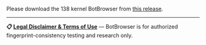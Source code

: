 Please download the 138 kernel BotBrowser from [this release](https://github.com/botswin/BotBrowser/releases/tag/20250728).

---

**📋 [Legal Disclaimer & Terms of Use](https://github.com/botswin/BotBrowser/blob/main/DISCLAIMER.md)** — BotBrowser is for authorized fingerprint-consistency testing and research only.
